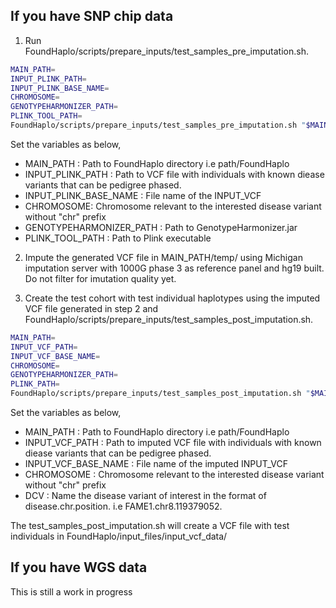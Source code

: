 ## If you have SNP chip data

1. Run FoundHaplo/scripts/prepare_inputs/test_samples_pre_imputation.sh.

```bash
MAIN_PATH= 
INPUT_PLINK_PATH= 
INPUT_PLINK_BASE_NAME=
CHROMOSOME=
GENOTYPEHARMONIZER_PATH=
PLINK_TOOL_PATH= 
FoundHaplo/scripts/prepare_inputs/test_samples_pre_imputation.sh "$MAIN_PATH" "$INPUT_VCF_PATH" "$INPUT_VCF_BASE_NAME" "$CHROMOSOME" "$GENOTYPEHARMONIZER_PATH" "$PLINK_PATH"
```
Set the variables as below,

* MAIN_PATH : Path to FoundHaplo directory i.e path/FoundHaplo
* INPUT_PLINK_PATH :  Path to VCF file with individuals with known diease variants that can be pedigree phased.
* INPUT_PLINK_BASE_NAME : File name of the INPUT_VCF 
* CHROMOSOME: Chromosome relevant to the interested disease variant without "chr" prefix
* GENOTYPEHARMONIZER_PATH : Path to GenotypeHarmonizer.jar
* PLINK_TOOL_PATH : Path to Plink executable 

2. Impute the generated VCF file in MAIN_PATH/temp/ using Michigan imputation server with 1000G phase 3 as reference panel and hg19 built. Do not filter for imutation quality yet. 

3. Create the test cohort with test individual haplotypes using the imputed VCF file generated in step 2 and FoundHaplo/scripts/prepare_inputs/test_samples_post_imputation.sh. 

```bash
MAIN_PATH= 
INPUT_VCF_PATH= 
INPUT_VCF_BASE_NAME=
CHROMOSOME=
GENOTYPEHARMONIZER_PATH=
PLINK_PATH= 
FoundHaplo/scripts/prepare_inputs/test_samples_post_imputation.sh "$MAIN_PATH" "$INPUT_VCF_PATH" "$INPUT_VCF_BASE_NAME" "$CHROMOSOME" "$DCV" 
```
Set the variables as below,

* MAIN_PATH : Path to FoundHaplo directory i.e path/FoundHaplo
* INPUT_VCF_PATH :  Path to imputed VCF file with individuals with known diease variants that can be pedigree phased.
* INPUT_VCF_BASE_NAME : File name of the imputed INPUT_VCF 
* CHROMOSOME : Chromosome relevant to the interested disease variant without "chr" prefix
* DCV : Name the disease variant of interest in the format of disease.chr.position. i.e FAME1.chr8.119379052.

The test_samples_post_imputation.sh will create a VCF file with test individuals in FoundHaplo/input_files/input_vcf_data/

## If you have WGS data

This is still a work in progress
